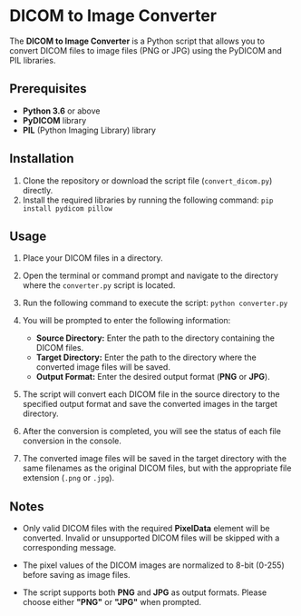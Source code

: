 # DICOM to Image Converter

The **DICOM to Image Converter** is a Python script that allows you to convert DICOM files to image files (PNG or JPG) using the PyDICOM and PIL libraries.

## Prerequisites

- **Python 3.6** or above
- **PyDICOM** library
- **PIL** (Python Imaging Library) library

## Installation

1. Clone the repository or download the script file (`convert_dicom.py`) directly.
2. Install the required libraries by running the following command: `pip install pydicom pillow`

## Usage

1. Place your DICOM files in a directory.
2. Open the terminal or command prompt and navigate to the directory where the `converter.py` script is located.
3. Run the following command to execute the script: `python converter.py`

4. You will be prompted to enter the following information:
   - **Source Directory:** Enter the path to the directory containing the DICOM files.
   - **Target Directory:** Enter the path to the directory where the converted image files will be saved.
   - **Output Format:** Enter the desired output format (**PNG** or **JPG**).

5. The script will convert each DICOM file in the source directory to the specified output format and save the converted images in the target directory.

6. After the conversion is completed, you will see the status of each file conversion in the console.

7. The converted image files will be saved in the target directory with the same filenames as the original DICOM files, but with the appropriate file extension (`.png` or `.jpg`).

## Notes

- Only valid DICOM files with the required **PixelData** element will be converted. Invalid or unsupported DICOM files will be skipped with a corresponding message.

- The pixel values of the DICOM images are normalized to 8-bit (0-255) before saving as image files.

- The script supports both **PNG** and **JPG** as output formats. Please choose either **"PNG"** or **"JPG"** when prompted.

